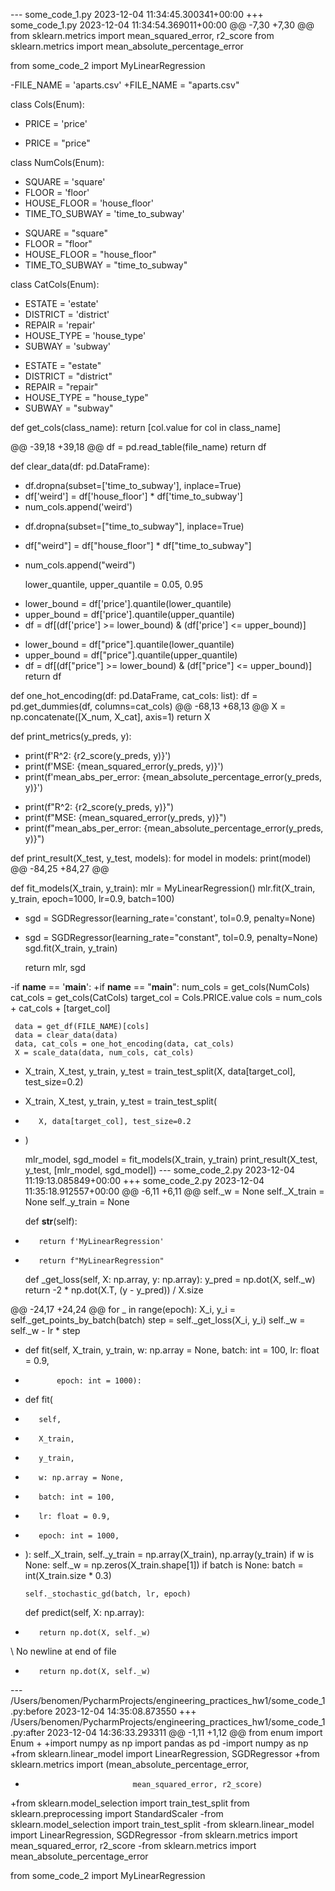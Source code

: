--- some_code_1.py	2023-12-04 11:34:45.300341+00:00
+++ some_code_1.py	2023-12-04 11:34:54.369011+00:00
@@ -7,30 +7,30 @@
 from sklearn.metrics import mean_squared_error, r2_score
 from sklearn.metrics import mean_absolute_percentage_error
 
 from some_code_2 import MyLinearRegression
 
-FILE_NAME = 'aparts.csv'
+FILE_NAME = "aparts.csv"
 
 
 class Cols(Enum):
-    PRICE = 'price'
+    PRICE = "price"
 
 
 class NumCols(Enum):
-    SQUARE = 'square'
-    FLOOR = 'floor'
-    HOUSE_FLOOR = 'house_floor'
-    TIME_TO_SUBWAY = 'time_to_subway'
+    SQUARE = "square"
+    FLOOR = "floor"
+    HOUSE_FLOOR = "house_floor"
+    TIME_TO_SUBWAY = "time_to_subway"
 
 
 class CatCols(Enum):
-    ESTATE = 'estate'
-    DISTRICT = 'district'
-    REPAIR = 'repair'
-    HOUSE_TYPE = 'house_type'
-    SUBWAY = 'subway'
+    ESTATE = "estate"
+    DISTRICT = "district"
+    REPAIR = "repair"
+    HOUSE_TYPE = "house_type"
+    SUBWAY = "subway"
 
 
 def get_cols(class_name):
     return [col.value for col in class_name]
 
@@ -39,18 +39,18 @@
     df = pd.read_table(file_name)
     return df
 
 
 def clear_data(df: pd.DataFrame):
-    df.dropna(subset=['time_to_subway'], inplace=True)
-    df['weird'] = df['house_floor'] * df['time_to_subway']
-    num_cols.append('weird')
+    df.dropna(subset=["time_to_subway"], inplace=True)
+    df["weird"] = df["house_floor"] * df["time_to_subway"]
+    num_cols.append("weird")
 
     lower_quantile, upper_quantile = 0.05, 0.95
-    lower_bound = df['price'].quantile(lower_quantile)
-    upper_bound = df['price'].quantile(upper_quantile)
-    df = df[(df['price'] >= lower_bound) & (df['price'] <= upper_bound)]
+    lower_bound = df["price"].quantile(lower_quantile)
+    upper_bound = df["price"].quantile(upper_quantile)
+    df = df[(df["price"] >= lower_bound) & (df["price"] <= upper_bound)]
     return df
 
 
 def one_hot_encoding(df: pd.DataFrame, cat_cols: list):
     df = pd.get_dummies(df, columns=cat_cols)
@@ -68,13 +68,13 @@
     X = np.concatenate([X_num, X_cat], axis=1)
     return X
 
 
 def print_metrics(y_preds, y):
-    print(f'R^2: {r2_score(y_preds, y)}')
-    print(f'MSE: {mean_squared_error(y_preds, y)}')
-    print(f'mean_abs_per_error: {mean_absolute_percentage_error(y_preds, y)}')
+    print(f"R^2: {r2_score(y_preds, y)}")
+    print(f"MSE: {mean_squared_error(y_preds, y)}")
+    print(f"mean_abs_per_error: {mean_absolute_percentage_error(y_preds, y)}")
 
 
 def print_result(X_test, y_test, models):
     for model in models:
         print(model)
@@ -84,25 +84,27 @@
 
 def fit_models(X_train, y_train):
     mlr = MyLinearRegression()
     mlr.fit(X_train, y_train, epoch=1000, lr=0.9, batch=100)
 
-    sgd = SGDRegressor(learning_rate='constant', tol=0.9, penalty=None)
+    sgd = SGDRegressor(learning_rate="constant", tol=0.9, penalty=None)
     sgd.fit(X_train, y_train)
 
     return mlr, sgd
 
 
-if __name__ == '__main__':
+if __name__ == "__main__":
     num_cols = get_cols(NumCols)
     cat_cols = get_cols(CatCols)
     target_col = Cols.PRICE.value
     cols = num_cols + cat_cols + [target_col]
 
     data = get_df(FILE_NAME)[cols]
     data = clear_data(data)
     data, cat_cols = one_hot_encoding(data, cat_cols)
     X = scale_data(data, num_cols, cat_cols)
-    X_train, X_test, y_train, y_test = train_test_split(X, data[target_col], test_size=0.2)
+    X_train, X_test, y_train, y_test = train_test_split(
+        X, data[target_col], test_size=0.2
+    )
 
     mlr_model, sgd_model = fit_models(X_train, y_train)
     print_result(X_test, y_test, [mlr_model, sgd_model])
--- some_code_2.py	2023-12-04 11:19:13.085849+00:00
+++ some_code_2.py	2023-12-04 11:35:18.912557+00:00
@@ -6,11 +6,11 @@
         self._w = None
         self._X_train = None
         self._y_train = None
 
     def __str__(self):
-        return f'MyLinearRegression'
+        return f"MyLinearRegression"
 
     def _get_loss(self, X: np.array, y: np.array):
         y_pred = np.dot(X, self._w)
         return -2 * np.dot(X.T, (y - y_pred)) / X.size
 
@@ -24,17 +24,24 @@
         for _ in range(epoch):
             X_i, y_i = self._get_points_by_batch(batch)
             step = self._get_loss(X_i, y_i)
             self._w = self._w - lr * step
 
-    def fit(self, X_train, y_train, w: np.array = None, batch: int = 100, lr: float = 0.9,
-            epoch: int = 1000):
+    def fit(
+        self,
+        X_train,
+        y_train,
+        w: np.array = None,
+        batch: int = 100,
+        lr: float = 0.9,
+        epoch: int = 1000,
+    ):
         self._X_train, self._y_train = np.array(X_train), np.array(y_train)
         if w is None:
             self._w = np.zeros(X_train.shape[1])
         if batch is None:
             batch = int(X_train.size * 0.3)
 
         self._stochastic_gd(batch, lr, epoch)
 
     def predict(self, X: np.array):
-        return np.dot(X, self._w)
\ No newline at end of file
+        return np.dot(X, self._w)
--- /Users/benomen/PycharmProjects/engineering_practices_hw1/some_code_1.py:before	2023-12-04 14:35:08.873550
+++ /Users/benomen/PycharmProjects/engineering_practices_hw1/some_code_1.py:after	2023-12-04 14:36:33.293311
@@ -1,11 +1,12 @@
 from enum import Enum
+
+import numpy as np
 import pandas as pd
-import numpy as np
+from sklearn.linear_model import LinearRegression, SGDRegressor
+from sklearn.metrics import (mean_absolute_percentage_error,
+                             mean_squared_error, r2_score)
+from sklearn.model_selection import train_test_split
 from sklearn.preprocessing import StandardScaler
-from sklearn.model_selection import train_test_split
-from sklearn.linear_model import LinearRegression, SGDRegressor
-from sklearn.metrics import mean_squared_error, r2_score
-from sklearn.metrics import mean_absolute_percentage_error
 
 from some_code_2 import MyLinearRegression
 
